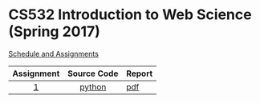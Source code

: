 # CS532 Introduction to Web Science (Spring 2017)

[Schedule and Assignments](https://github.com/phonedude/cs532-s17/blob/master/index.md)

|Assignment|Source Code|Report|
|:--------:|:---:|:------|
|[1](../assignments)| [python](../assignments)|[pdf](../assignments)| 

